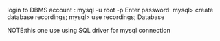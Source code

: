 login to DBMS account :
 mysql -u root -p
 Enter password:
 mysql> create database recordings;
 mysql> use recordings;
    Database 
    
NOTE:this one use using SQL driver  for mysql connection